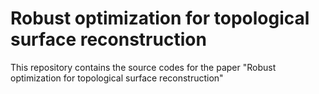 # Robust optimization for topological surface reconstruction
This repository contains the source codes for the paper "Robust optimization for topological surface reconstruction"
